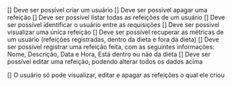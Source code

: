 <!-- REQUESITOS FUNCIONAIS -->

[] Deve ser possível criar um usuário
[] Deve ser possível apagar uma refeição
[] Deve ser possível listar todas as refeições de um usuário
[] Deve ser possível identificar o usuário entre as requisições
[] Deve ser possível visualizar uma única refeição
[] Deve ser possível recuperar as métricas de um usuário (refeições registradas, dentro da dieta e fora da dieta)
[] Deve ser possível registrar uma refeição feita, com as seguintes informações: Nome, Descrição, Data e Hora, Está dentro ou não da dieta
[] Deve ser possível editar uma refeição, podendo alterar todos os dados acima

<!-- REQUISITOS NÃO FUNCIONAIS -->
[] O usuário só pode visualizar, editar e apagar as refeições o qual ele criou
